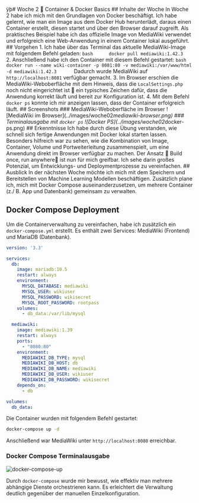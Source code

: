 ÿþ#   W o c h e   2      C o n t a i n e r   &   D o c k e r   B a s i c s 
 
 
 
 # #   I n h a l t e   d e r   W o c h e 
 
 
 
 I n   W o c h e   2   h a b e   i c h   m i c h   m i t   d e n   G r u n d l a g e n   v o n   D o c k e r   b e s c h ä f t i g t .   I c h   h a b e   g e l e r n t ,   w i e   m a n   e i n   I m a g e   a u s   d e m   D o c k e r   H u b   h e r u n t e r l ä d t ,   d a r a u s   e i n e n   C o n t a i n e r   e r s t e l l t ,   d i e s e n   s t a r t e t   u n d   ü b e r   d e n   B r o w s e r   d a r a u f   z u g r e i f t .   
 
 
 
 A l s   p r a k t i s c h e s   B e i s p i e l   h a b e   i c h   d a s   o f f i z i e l l e   I m a g e   v o n   * * M e d i a W i k i * *   v e r w e n d e t   u n d   e r f o l g r e i c h   e i n e   W e b - A n w e n d u n g   i n   e i n e m   C o n t a i n e r   l o k a l   a u s g e f ü h r t . 
 
 
 
 # #   V o r g e h e n 
 
 
 
 1 .   I c h   h a b e   ü b e r   d a s   T e r m i n a l   d a s   a k t u e l l e   M e d i a W i k i - I m a g e   m i t   f o l g e n d e m   B e f e h l   g e l a d e n : 
 
 
 
         ` ` ` b a s h 
 
         d o c k e r   p u l l   m e d i a w i k i : 1 . 4 2 . 3 
 
         ` ` ` 
 
 
 
 2 .   A n s c h l i e ß e n d   h a b e   i c h   d e n   C o n t a i n e r   m i t   d i e s e m   B e f e h l   g e s t a r t e t : 
 
 
 
         ` ` ` b a s h 
 
         d o c k e r   r u n   - - n a m e   w i k i - c o n t a i n e r   - p   8 0 8 1 : 8 0   - v   m e d i a w i k i : / v a r / w w w / h t m l   - d   m e d i a w i k i : 1 . 4 2 . 3 
 
         ` ` ` 
 
 
 
         D a d u r c h   w u r d e   M e d i a W i k i   a u f   ` h t t p : / / l o c a l h o s t : 8 0 8 1 `   v e r f ü g b a r   g e m a c h t . 
 
 
 
 3 .   I m   B r o w s e r   e r s c h i e n   d i e   M e d i a W i k i - W e b o b e r f l ä c h e   m i t   d e m   H i n w e i s ,   d a s s   d i e   ` L o c a l S e t t i n g s . p h p `   n o c h   n i c h t   e i n g e r i c h t e t   i s t      e i n   t y p i s c h e s   Z e i c h e n   d a f ü r ,   d a s s   d i e   A n w e n d u n g   k o r r e k t   l ä u f t   u n d   b e r e i t   z u r   K o n f i g u r a t i o n   i s t . 
 
 
 
 4 .   M i t   d e m   B e f e h l   ` d o c k e r   p s `   k o n n t e   i c h   m i r   a n z e i g e n   l a s s e n ,   d a s s   d e r   C o n t a i n e r   e r f o l g r e i c h   l ä u f t . 
 
 
 
 # #   S c r e e n s h o t s 
 
 
 
 # # #   M e d i a W i k i - W e b o b e r f l ä c h e   i m   B r o w s e r 
 
 
 
 ! [ M e d i a W i k i   i m   B r o w s e r ] ( . . / i m a g e s / w o c h e 0 2 _ m e d i a w i k i - b r o w s e r . p n g ) 
 
 
 
 # # #   T e r m i n a l a u s g a b e   m i t   ` d o c k e r   p s ` 
 
 
 
 ! [ D o c k e r   P S ] ( . . / i m a g e s / w o c h e 0 2 _ d o c k e r - p s . p n g ) 
 
 
 
 # #   E r k e n n t n i s s e 
 
 
 
 I c h   h a b e   d u r c h   d i e s e   Ü b u n g   v e r s t a n d e n ,   w i e   s c h n e l l   s i c h   f e r t i g e   A n w e n d u n g e n   m i t   D o c k e r   l o k a l   s t a r t e n   l a s s e n .   B e s o n d e r s   h i l f r e i c h   w a r   z u   s e h e n ,   w i e   d i e   K o m b i n a t i o n   v o n   I m a g e ,   C o n t a i n e r ,   V o l u m e   u n d   P o r t w e i t e r l e i t u n g   z u s a m m e n s p i e l t ,   u m   e i n e   A n w e n d u n g   d i r e k t   i m   B r o w s e r   v e r f ü g b a r   z u   m a c h e n . 
 
 
 
 D e r   A n s a t z    B u i l d   o n c e ,   r u n   a n y w h e r e    i s t   n u n   f ü r   m i c h   g r e i f b a r .   I c h   s e h e   d a r i n   g r o ß e s   P o t e n z i a l ,   u m   E n t w i c k l u n g s -   u n d   D e p l o y m e n t p r o z e s s e   z u   v e r e i n f a c h e n . 
 
 
 
 # #   A u s b l i c k 
 
 
 
 I n   d e r   n ä c h s t e n   W o c h e   m ö c h t e   i c h   m i c h   m i t   d e m   S p e i c h e r n   u n d   B e r e i t s t e l l e n   v o n   M a c h i n e   L e a r n i n g   M o d e l l e n   b e s c h ä f t i g e n .   Z u s ä t z l i c h   p l a n e   i c h ,   m i c h   m i t   * * D o c k e r   C o m p o s e * *   a u s e i n a n d e r z u s e t z e n ,   u m   m e h r e r e   C o n t a i n e r   ( z . / B .   A p p   u n d   D a t e n b a n k )   g e m e i n s a m   z u   v e r w a l t e n . 
 
 

## Docker Compose Deployment

Um die Containerverwaltung zu vereinfachen, habe ich zusätzlich ein `docker-compose.yml` erstellt. Es enthält zwei Services: MediaWiki (Frontend) und MariaDB (Datenbank).

```yaml
version: '3.3'

services:
  db:
    image: mariadb:10.5
    restart: always
    environment:
      MYSQL_DATABASE: mediawiki
      MYSQL_USER: wikiuser
      MYSQL_PASSWORD: wikisecret
      MYSQL_ROOT_PASSWORD: rootpass
    volumes:
      - db_data:/var/lib/mysql

  mediawiki:
    image: mediawiki:1.39
    restart: always
    ports:
      - "8080:80"
    environment:
      MEDIAWIKI_DB_TYPE: mysql
      MEDIAWIKI_DB_HOST: db
      MEDIAWIKI_DB_NAME: mediawiki
      MEDIAWIKI_DB_USER: wikiuser
      MEDIAWIKI_DB_PASSWORD: wikisecret
    depends_on:
      - db

volumes:
  db_data:
```

Die Container wurden mit folgendem Befehl gestartet:

```bash
docker-compose up -d
```

Anschließend war MediaWiki unter `http://localhost:8080` erreichbar.

### Docker Compose Terminalausgabe

![docker-compose-up](../images/b3ebf40b-3152-4bcb-8794-878d5047e257.png)

Durch `docker-compose` wurde mir bewusst, wie effektiv man mehrere abhängige Dienste orchestrieren kann. Es erleichtert die Verwaltung deutlich gegenüber der manuellen Einzelkonfiguration.
